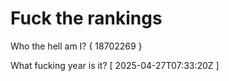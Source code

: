 # Fuck the rankings

Who the hell am I?
{ 18702269 }

What fucking year is it?
[ 2025-04-27T07:33:20Z ]
